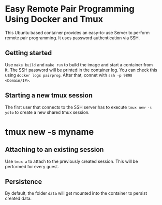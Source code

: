 # Easy Remote Pair Programming Using Docker and Tmux

This Ubuntu based container provides an easy-to-use Server to perform remote pair programming. It uses password authentication via SSH.

## Getting started

Use `make build` and `make run` to build the image and start a container from it. The SSH password will be printed in the container log. You can check this using `docker logs pairprog`. After that, connet with `ssh -p 9898 <Domain/IP>`.

## Starting a new tmux session

The first user that connects to the SSH server has to execute `tmux new -s yolo` to create a new shared tmux session.
# tmux new -s myname

## Attaching to an existing session

Use `tmux a` to attach to the previously created session. This will be performed for every guest.

## Persistence

By default, the folder `data` will get mounted into the container to persist created data.


